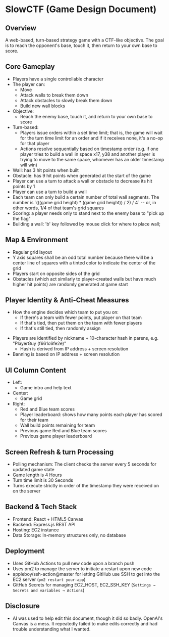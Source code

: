 # SlowCTF (Game Design Document)

## Overview

A web-based, turn-based strategy game with a CTF-like objective. The goal is to reach the opponent's base, touch it, then return to your own base to score.

## Core Gameplay

- Players have a single controllable character
- The player can:
  - Move
  - Attack walls to break them down
  - Attack obstacles to slowly break them down
  - Build new wall blocks
- Objective:
  - Reach the enemy base, touch it, and return to your own base to score
- Turn-based:
  - Players issue orders within a set time limit; that is, the game will wait for the turn time limit for an order and if it receives none, it's a no-op for that player
  - Actions resolve sequentially based on timestamp order (e.g. if one player tries to build a wall in space x17, y38 and another player is trying to move to the same space, whomever has an older timestamp will win)
- Wall: has 3 hit points when built
- Obstacle: has 9 hit points when generated at the start of the game
- Player can use a turn to attack a wall or obstacle to decrease its hit points by 1
- Player can use a turn to build a wall
- Each team can only build a certain number of total wall segments. The number is \`(((game grid height) \* (game grid height)) / 2) / 4\` -- or, in other words, 1/4 of that team's grid squares
- Scoring: a player needs only to stand next to the enemy base to "pick up the flag"
- Building a wall: 'b' key followed by mouse click for where to place wall; 

## Map & Environment

- Regular grid layout
- Y axis squares shall be an odd total number because there will be a center line of squares with a tinted color to indicate the center of the grid
- Players start on opposite sides of the grid
- Obstacles (which act similarly to player-created walls but have much higher hit points) are randomly generated at game start

## Player Identity & Anti-Cheat Measures

- How the engine decides which team to put you on:
  - If there's a team with fewer points, put player on that team
  - If that's tied, then put them on the team with fewer players
  - If that's still tied, then randomly assign

* Players are identified by nickname + 10-character hash in parens, e.g. "PlayerGuy (f661c6fe2e)"
  - Hash is derived from IP address + screen resolution
* Banning is based on IP address + screen resolution

## UI Column Content

- Left:
  - Game intro and help text
- Center:
  - Game grid
- Right:
  - Red and Blue team scores
  - Player leaderboard: shows how many points each player has scored for their team
  - Wall build points remaining for team
  - Previous game Red and Blue team scores
  - Previous game player leaderboard

## Screen Refresh & turn Processing

- Polling mechanism: The client checks the server every 5 seconds for updated game state
- Game length is 4 Hours
- Turn time limit is 30 Seconds
- Turns execute strictly in order of the timestamp they were received on on the server

## Backend & Tech Stack

- Frontend: React + HTML5 Canvas
- Backend: Express.js REST API
- Hosting: EC2 instance
- Data Storage: In-memory structures only, no database

## Deployment

- Uses GitHub Actions to pull new code upon a branch push
- Uses pm2 to manage the server to initiate a restart upon new code
- appleboy/ssh-action@master for letting GitHub use SSH to get into the EC2 server (`pm2 restart your-app`)
- GitHub Secrets for managing EC2_HOST, EC2_SSH_KEY (`Settings → Secrets and variables → Actions`)

## Disclosure

- AI was used to help edit this document, though it did so badly. OpenAI's Canvas is a mess. It repeatedly failed to make edits correctly and had trouble understanding what I wanted.
